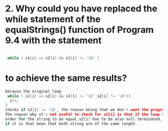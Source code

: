 # 2. Why could you have replaced the while statement of the equalStrings() function of Program 9.4 with the statement

```C

 while ( s1[i] == s2[i] && s1[i] != '\0' )

```
 
# to achieve the same results?

```C
because the original loop 
 while ( s1[i] == s2[i] && s1[i] != '\0' s2[i] != '\0'){
  i++;
}
checks if s2[i] != '\0', the reason being that we don't want the program to terminate by trying to access an array of character out of bound.
The reason why it's not useful to check for s2[i] is that if the loop terminates when reaching the null character in s1[i] then we know that in
order for the string to be equal s2[i] has to be also null terminated, meaning that if it's not that means that the string aren't the same. and
if it is that mean that both string are of the same length.
``` 